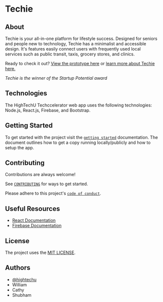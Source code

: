 # Techie

## About

<!-- You will want to modify the text below to include a short description of your app -->
<!-- You will want to modify the documentation link to your app's help page -->

Techie is your all-in-one platform for lifestyle success. Designed for seniors and people new to technology, Techie has a minimalist and accessible design. It's features easily connect users with frequently used local services such as public transit, taxis, grocery stores, and clinics.

Ready to check it out? [View the prototype here](https://htu3-82bf9.web.app/) or [learn more about Techie here.](https://docs.google.com/presentation/d/1AYVuia7iUGalavz0n8guy8hiZBT2ZKQswDNlFUMLydo/edit#slide=id.g25171066b3f_0_0)

_Techie is the winner of the Startup Potential award_

## Technologies

The HighTechU Techccelerator web app uses the following technologies: Node.js, React.js, Firebase, and Bootstrap.

## Getting Started

To get started with the project visit the [`getting started`](docs/GETTING_STARTED.md) documentation. The document outlines how to get a copy running locally/publicly and how to setup the app.

## Contributing

Contributions are always welcome!

See [`CONTRIBUTING`](.github/CONTRIBUTING.md) for ways to get started.

Please adhere to this project's [`code of conduct`](CODE_OF_CONDUCT.md).

## Useful Resources

* [React Documentation](https://react.dev/reference/react)
* [Firebase Documentation](https://firebase.google.com/docs?gad=1&gclid=Cj0KCQjwzdOlBhCNARIsAPMwjbzPQ-Agmh5XfsQcmfi5jzcgb5lp9x1lHb9xjZqGsFUmLq4MXlq2CqYaAnlIEALw_wcB&gclsrc=aw.ds)

## License

The project uses the [MIT LICENSE](https://choosealicense.com/licenses/mit/).

## Authors

<!-- You will want modify the authors list below to include all contributing team members. -->

- [@hightechu](https://github.com/hightechu)
- William
- Cathy
- Shubham
